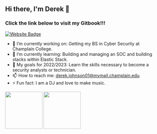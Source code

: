 ## Hi there, I'm Derek 👋
### Click the link below to visit my Gitbook!!!

[![Website Badge](https://img.shields.io/badge/Website-3b5998?style=flat-square&logo=google-chrome&logoColor=white)](https://mymail-champlain.gitbook.io/welcome)

<!--
**ChampPG/ChampPG** is a ✨ _special_ ✨ repository because its `README.md` (this file) appears on your GitHub profile.

Here are some ideas to get you started:
-->
* 🔭 I’m currently working on: Getting my BS in Cyber Security at Champlain College.
* 🌱 I’m currently learning: Building and managing an SOC and building stacks within Elastic Stack.
* 💬 My goals for 2022/2023: Learn the skills necessary to become a security analysts or technician.
* 📫 How to reach me: derek.johnson01@mymail.champlain.edu.
* ⚡ Fun fact: I am a DJ and love to make music.


<!-- [![Anurag's GitHub stats](https://github-readme-stats.vercel.app/api?username=ChampPG)](https://github.com/anuraghazra/github-readme-stats) -->
<!-- [![Top Langs](https://github-readme-stats.vercel.app/api/top-langs/?username=ChampPG)](https://github.com/anuraghazra/github-readme-stats) -->


<p>
    <img height="120em" src="https://github-readme-stats.vercel.app/api?username=ChampPG&hide=stars&show_icons=true&hide_border=true&&count_private=true&include_all_commits=true" />
    <img height="120em" src="https://github-readme-stats.vercel.app/api/top-langs/?username=ChampPG&show_icons=true&hide_border=true&layout=compact&langs_count=8" />
</p>

